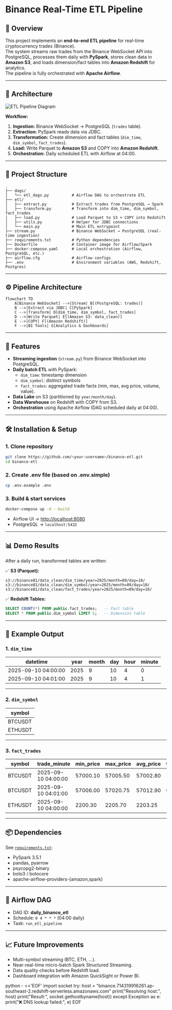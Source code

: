 # Binance Real-Time ETL Pipeline

## 📌 Overview
This project implements an **end-to-end ETL pipeline** for real-time cryptocurrency trades (Binance).  
The system streams raw trades from the Binance WebSocket API into PostgreSQL, processes them daily with **PySpark**, stores clean data in **Amazon S3**, and loads dimension/fact tables into **Amazon Redshift** for analytics.  
The pipeline is fully orchestrated with **Apache Airflow**.

---

## 📐 Architecture
![ETL Pipeline Diagram](etl_pipeline.png)

**Workflow:**
1. **Ingestion:** Binance WebSocket → PostgreSQL (`trades` table).  
2. **Extraction:** PySpark reads data via JDBC.  
3. **Transformation:** Create dimension and fact tables (`dim_time`, `dim_symbol`, `fact_trades`).  
4. **Load:** Write Parquet to **Amazon S3** and COPY into **Amazon Redshift**.  
5. **Orchestration:** Daily scheduled ETL with Airflow at 04:00.  

---

## 📂 Project Structure
```
.
├── dags/
│   └── etl_dags.py          # Airflow DAG to orchestrate ETL
├── etl/
│   ├── extract.py           # Extract trades from PostgreSQL → Spark
│   ├── transform.py         # Transform into dim_time, dim_symbol, fact_trades
│   ├── load.py              # Load Parquet to S3 + COPY into Redshift
│   ├── utils.py             # Helper for JDBC connections
│   └── main.py              # Main ETL entrypoint
├── stream.py                # Binance WebSocket → PostgreSQL (real-time ingestion)
├── requirements.txt         # Python dependencies
├── Dockerfile               # Container image for Airflow/Spark
├── docker-compose.yaml      # Local orchestration (Airflow, PostgreSQL, etc.)
├── airflow.cfg              # Airflow configs
├── .env                     # Environment variables (AWS, Redshift, Postgres)
```

---

## ⚙️ Pipeline Architecture
```mermaid
flowchart TD
    A[Binance WebSocket] -->|Stream| B[(PostgreSQL: trades)]
    B -->|Extract via JDBC| C[PySpark]
    C -->|Transform| D[dim_time, dim_symbol, fact_trades]
    D -->|Write Parquet| E[(Amazon S3: data_clean)]
    E -->|COPY| F[(Amazon Redshift)]
    F -->|BI Tools| G[Analytics & Dashboards]
```

---

## 🚀 Features
- **Streaming ingestion** (`stream.py`) from Binance WebSocket into PostgreSQL.
- **Daily batch ETL** with PySpark:
  - `dim_time`: timestamp dimension
  - `dim_symbol`: distinct symbols
  - `fact_trades`: aggregated trade facts (min, max, avg price, volume, value).
- **Data Lake** on S3 (partitioned by `year/month/day`).
- **Data Warehouse** on Redshift with COPY from S3.
- **Orchestration** using Apache Airflow (DAG scheduled daily at 04:00).

---

## 🛠️ Installation & Setup

### 1. Clone repository
```bash
git clone https://github.com/<your-username>/binance-etl.git
cd binance-etl
```

### 2. Create .env file (based on .env.simple)
```bash
cp .env.example .env
```

### 3. Build & start services
```bash
docker-compose up -d --build
```

- Airflow UI → [http://localhost:8080](http://localhost:8080)  
- PostgreSQL → `localhost:5432`  

---

## 📊 Demo Results

After a daily run, transformed tables are written:

✅ **S3 (Parquet):**
```
s3://binance81/data_clean/dim_time/year=2025/month=09/day=10/
s3://binance81/data_clean/dim_symbol/year=2025/month=09/day=10/
s3://binance81/data_clean/fact_trades/year=2025/month=09/day=10/
```

✅ **Redshift Tables:**
```sql
SELECT COUNT(*) FROM public.fact_trades;   -- Fact table
SELECT * FROM public.dim_symbol LIMIT 5;   -- Dimension table
```

---

## 🧾 Example Output

### 1. `dim_time`
| datetime            | year | month | day | hour | minute |
|---------------------|------|-------|-----|------|--------|
| 2025-09-10 04:00:00 | 2025 | 9     | 10  | 4    | 0      |
| 2025-09-10 04:01:00 | 2025 | 9     | 10  | 4    | 1      |

---

### 2. `dim_symbol`
| symbol |
|--------|
| BTCUSDT|
| ETHUSDT|

---

### 3. `fact_trades`
| symbol  | trade_minute       | min_price | max_price | avg_price | total_quantity | total_trade_value |
|---------|--------------------|-----------|-----------|-----------|----------------|-------------------|
| BTCUSDT | 2025-09-10 04:00:00| 57000.10  | 57005.50  | 57002.80  | 1.52           | 86763.21          |
| BTCUSDT | 2025-09-10 04:01:00| 57006.00  | 57020.75  | 57012.90  | 0.85           | 48460.96          |
| ETHUSDT | 2025-09-10 04:00:00| 2200.30   | 2205.70   | 2203.25   | 12.50          | 27540.62          |

---

## 📦 Dependencies
See [`requirements.txt`](requirements.txt):
- PySpark 3.5.1
- pandas, pyarrow
- psycopg2-binary
- boto3 / botocore
- apache-airflow-providers-{amazon,spark}

---

## 📅 Airflow DAG
- DAG ID: **daily_binance_etl**
- Schedule: `0 4 * * *` (04:00 daily)
- Task: `run_etl_pipeline`

---

## 📈 Future Improvements
- Multi-symbol streaming (BTC, ETH, …).
- Near-real-time micro-batch Spark Structured Streaming.
- Data quality checks before Redshift load.
- Dashboard integration with Amazon QuickSight or Power BI.




python - <<'EOF'
import socket
try:
    host = "binance.714319916261.ap-southeast-2.redshift-serverless.amazonaws.com"
    print("Resolving host:", host)
    print("Result:", socket.gethostbyname(host))
except Exception as e:
    print("❌ DNS lookup failed:", e)
EOF
